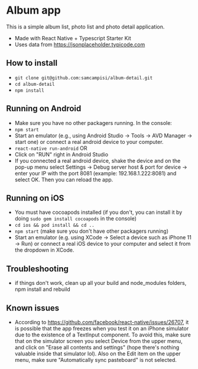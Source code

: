 # Album app

This is a simple album list, photo list and photo detail application.

- Made with React Native + Typescript Starter Kit
- Uses data from https://jsonplaceholder.typicode.com

## How to install

- `git clone git@github.com:samcampisi/album-detail.git`
- `cd album-detail`
- `npm install`

## Running on Android

- Make sure you have no other packagers running. In the console:
- `npm start`
- Start an emulator (e.g., using Android Studio -> Tools -> AVD Manager -> start one) or connect a real android device to your computer.
- `react-native run-android` OR
- Click on "RUN" right in Android Studio
- If you connected a real android device, shake the device and on the pop-up menu select Settings -> Debug server host & port for device -> enter your IP with the port 8081 (example: 192.168.1.222:8081) and select OK. Then you can reload the app.

## Running on iOS

- You must have cocoapods installed (if you don't, you can install it by doing `sudo gem install cocoapods` in the console)
- `cd ios && pod install && cd ..`
- `npm start` (make sure you don't have other packagers running)
- Start an emulator (e.g. using XCode -> Select a device such as iPhone 11 -> Run) or connect a real iOS device to your computer and select it from the dropdown in XCode.

## Troubleshooting

- if things don't work, clean up all your build and node_modules folders, npm install and rebuild

## Known issues

- According to https://github.com/facebook/react-native/issues/26707, it is possible that the app freezes when you test it on an iPhone simulator due to the existence of a TextInput component. To avoid this, make sure that on the simulator screen you select Device from the upper menu, and click on "Erase all contents and settings" (hope there's nothing valuable inside that simulator lol). Also on the Edit item on the upper menu, make sure "Automatically sync pasteboard" is not selected.
